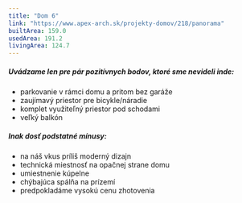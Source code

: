 ```yaml
---
title: "Dom 6"
link: "https://www.apex-arch.sk/projekty-domov/218/panorama"
builtArea: 159.0
usedArea: 191.2
livingArea: 124.7
---
```


##### Uvádzame len pre pár pozitívnych bodov, ktoré sme nevideli inde:
* parkovanie v rámci domu a pritom bez garáže
* zaujímavý priestor pre bicykle/náradie
* komplet využiteľný priestor pod schodami
* veľký balkón

##### Inak dosť podstatné mínusy:
* na náš vkus príliš moderný dizajn
* technická miestnosť na opačnej strane domu
* umiestnenie kúpelne
* chýbajúca spálňa na prízemí
* predpokladáme vysokú cenu zhotovenia